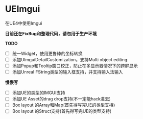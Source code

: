 # UEImgui

在UE4中使用Imgui

**目前还在FixBug和整理代码，请勿用于生产环境**

**TODO**
- [ ] 统一Widget，使用更鲁棒的坐标转换
- [ ] 添加UImguiDetailCustomization，支持Multi object editing 
- [ ] 添加Popup和Tooltip窗口校正，防止在多显示器情况下的跨屏显示
- [ ] 添加Unreal FString类型的输入框支持，并支持输入法输入

**慢慢写**
- [ ] 添加UE的类型的IMGUI支持
- [ ] 添加UE Asset的drag drop支持(不一定能hack进去)
- [ ] Box layout 的Array和Map(首先得写完UE的类型支持)
- [ ] Box layout 的Struct支持(首先得写完UE的类型支持)
